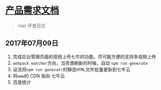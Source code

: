 # [产品需求文档](/)

> riuir 开发日志

## 2017年07月09日

1. 完成后台管理页面的视频上传七牛的功能，尽可能方便的支持多视频上传
2. `webpack watcher`方向，当资源刷新的时候，自动 `npm run generate`
3. 设法将`npm run generatr`的静态`HTML`文件批量更新到七牛云
4. 将`www`的 CDN 指向 七牛云
5. 百度统计